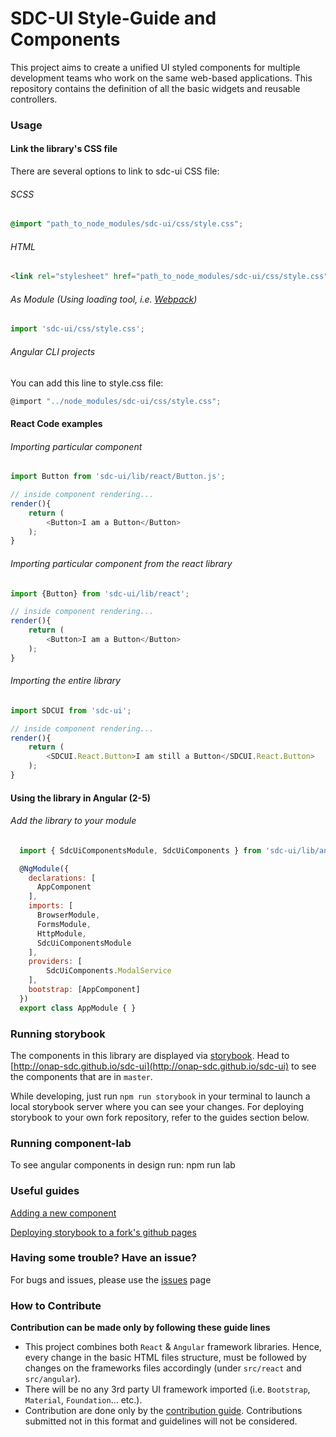 # SDC-UI Style-Guide and Components

This project aims to create a unified UI styled components for multiple development teams who work on the same web-based applications. 
This repository contains the definition of all the basic widgets and reusable controllers. 

	
### Usage

#### Link the library's CSS file
There are several options to link to sdc-ui CSS file:

###### SCSS
```scss
@import "path_to_node_modules/sdc-ui/css/style.css";
```
###### HTML
```html
<link rel="stylesheet" href="path_to_node_modules/sdc-ui/css/style.css">
```
###### As Module (Using loading tool, i.e. [Webpack](https://webpack.github.io/))
```js
import 'sdc-ui/css/style.css';
```
###### Angular CLI projects
You can add this line to style.css file:
```js
@import "../node_modules/sdc-ui/css/style.css";
```

#### React Code examples
###### Importing particular component
```js
import Button from 'sdc-ui/lib/react/Button.js';

// inside component rendering...
render(){
	return (
		<Button>I am a Button</Button>
	);
}
```
###### Importing particular component from the react library
```js
import {Button} from 'sdc-ui/lib/react';

// inside component rendering...
render(){
	return (
		<Button>I am a Button</Button>
	);
}
```
###### Importing the entire library
```js
import SDCUI from 'sdc-ui';

// inside component rendering...
render(){
	return (
		<SDCUI.React.Button>I am still a Button</SDCUI.React.Button>
	);
}
```

#### Using the library in Angular (2-5)
###### Add the library to your module
```js
  import { SdcUiComponentsModule, SdcUiComponents } from 'sdc-ui/lib/angular';

  @NgModule({
	declarations: [
	  AppComponent
	],
	imports: [
	  BrowserModule,
	  FormsModule,
	  HttpModule,
	  SdcUiComponentsModule
	],
	providers: [
		SdcUiComponents.ModalService
	],
	bootstrap: [AppComponent]
  })
  export class AppModule { }
```	


### Running storybook
The components in this library are displayed via [storybook](https://github.com/storybooks/storybook). Head to [http://onap-sdc.github.io/sdc-ui](http://onap-sdc.github.io/sdc-ui) to see the components that are in `master`.

While developing, just run `npm run storybook` in your terminal to launch a local storybook server where you can see your changes. For deploying storybook to your own fork repository, refer to the guides section below.


### Running component-lab
To see angular components in design run: npm run lab


### Useful guides
[Adding a new component](https://github.com/onap-sdc/sdc-ui/wiki/Adding-a-new-component)

[Deploying storybook to a fork's github pages](https://github.com/onap-sdc/sdc-ui/wiki/Deploying-storybook-to-a-fork's-github-pages)
 
### Having some trouble? Have an issue?
For bugs and issues, please use the [issues](https://github.com/onap-sdc/sdc-ui/issues) page

### How to Contribute
**Contribution can be made only by following these guide lines**
* This project combines both `React` & `Angular` framework libraries. Hence, every change in the basic HTML files structure, must be followed by changes on the frameworks files accordingly (under `src/react` and `src/angular`).
* There will be no any 3rd party UI framework imported (i.e. `Bootstrap`, `Material`, `Foundation`... etc.).
* Contribution are done only by the [contribution guide](https://github.com/onap-sdc/sdc-ui/wiki/Contribution-guide). Contributions submitted not in this format and guidelines will not be considered.
